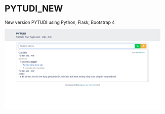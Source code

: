 # PYTUDI_NEW
New version PYTUDI
using Python, Flask, Bootstrap 4

![alt text](https://github.com/dactoankmapydev/PYTUDI_NEW/blob/master/app.png)
